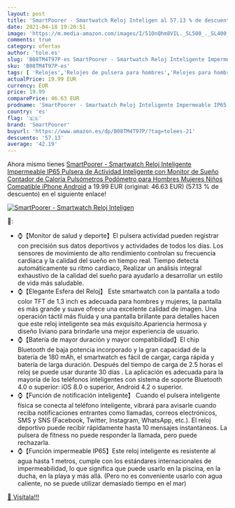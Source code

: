 ```yaml
---
layout: post
title: 'SmartPoorer - Smartwatch Reloj Inteligen al 57.13 % de descuento'
date: 2021-04-18 19:20:51
image: 'https://m.media-amazon.com/images/I/51OnQhm8VIL._SL500_._SL400_.jpg'
comments: true
category: ofertas
author: 'tole.es'
slug: 'B08TM4T97P-es SmartPoorer - Smartwatch Reloj Inteligente Impermeable...'
sku: 'B08TM4T97P-es'
tags: [ 'Relojes','Relojes de pulsera para hombres','Relojes para hombre','iphone','smartpoorer', ]
actualPrice: 19.99 EUR
currency: EUR
price: 19.99
comparePrice: 46.63 EUR
prodname: 'SmartPoorer - Smartwatch Reloj Inteligente Impermeable IP65  Pulsera de Actividad Inteligente con Monitor de Sueño Contador de Caloría Pulsómetros Podómetro  para Hombres Mujeres Niños Compatible iPhone Android'
country: 'es'
flag: '🇪🇸'
brand: 'SmartPoorer'
buyurl: 'https://www.amazon.es/dp/B08TM4T97P/?tag=tolees-21'
descuento: '57.13'
average: '42.19'
---
```


Ahora mismo tienes [SmartPoorer - Smartwatch Reloj Inteligente Impermeable IP65  Pulsera de Actividad Inteligente con Monitor de Sueño Contador de Caloría Pulsómetros Podómetro  para Hombres Mujeres Niños Compatible iPhone Android](https://www.amazon.es/dp/B08TM4T97P/?tag=tolees-21) a 19.99 EUR (original: 46.63 EUR) (57.13 %  de descuento) en el siguiente enlace!

[![SmartPoorer - Smartwatch Reloj Inteligen](https://m.media-amazon.com/images/I/51OnQhm8VIL._SL500_._SL400_.jpg)](https://www.amazon.es/dp/B08TM4T97P/?tag=tolees-21)

🔎:

- ⌚【Monitor de salud y deporte】El pulsera actividad pueden registrar con precisión sus datos deportivos y actividades de todos los días. Los sensores de movimiento de alto rendimiento controlan su frecuencia cardíaca y la calidad del sueño en tiempo real. Tiempo detecta automáticamente su ritmo cardíaco, Realizar un análisis integral exhaustivo de la calidad del sueño para ayudarlo a desarrollar un estilo de vida más saludable.
- ⌚【Elegante Esfera del Reloj】 Este smartwatch con la pantalla a todo color TFT de 1.3 inch es adecuada para hombres y mujeres, la pantalla es más grande y suave ofrece una excelente calidad de imagen. Una operación táctil más fluida y una pantalla brillante para detalles hacen que este reloj inteligente sea más exquisito.Apariencia hermosa y diseño liviano para brindarle una mejor experiencia de usuario.
- ⌚【Batería de mayor duración y mayor compatibilidad】El chip Bluetooth de baja potencia incorporado y la gran capacidad de la batería de 180 mAh, el smartwatch es fácil de cargar, carga rápida y batería de larga duración. Después del tiempo de carga de 2.5 horas el reloj se puede usar durante 30 días . La aplicación es adecuada para la mayoría de los teléfonos inteligentes con sistema de soporte Bluetooth 4.0 o superior: iOS 8.0 o superior, Android 4.2 o superior.
- ⌚【Función de notificación inteligente】 Cuando el pulsera inteligente física se conecta al teléfono inteligente, vibrará para avisarle cuando reciba notificaciones entrantes como llamadas, correos electrónicos, SMS y SNS (Facebook, Twitter, Instagram, WhatsApp, etc.). El reloj deportivo puede recibir rápidamente hasta 10 mensajes instantáneos. La pulsera de fitness no puede responder la llamada, pero puede rechazarla.
- ⌚【Función impermeable IP65】Este reloj inteligente es resistente al agua hasta 1 metros, cumple con los estándares internacionales de impermeabilidad, lo que significa que puede usarlo en la piscina, en la ducha, en la playa y más allá. (Pero no es conveniente usarlo con agua caliente, no se puede utilizar demasiado tiempo en el mar)

[🛒 Visítala!!!](https://www.amazon.es/dp/B08TM4T97P/?tag=tolees-21)
